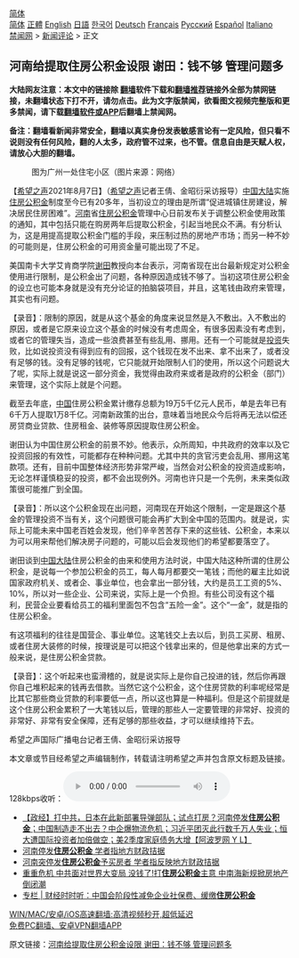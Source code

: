  <!-- 面包屑导航 --> <div class="breadcrumb"><!-- GTranslate: https://gtranslate.io/ -->  <div class="switcher notranslate">  <div class="selected">  <a href="#" onclick="return false;"> 简体</a>  </div>  <div class="option">  <a href="https://www.bannedbook.org" onclick="doGTranslate('zh-CN|zh-CN');jQuery('div.switcher div.selected a').html(jQuery(this).html());return false;" title="简体中文" class="nturl selected"> 简体</a>  <a href="https://www.bannedbook.org/zh-tw/" onclick="doGTranslate('zh-CN|zh-TW');jQuery('div.switcher div.selected a').html(jQuery(this).html());return false;" title="繁體中文" class="nturl"> 正體</a>  <a href="https://www.bannedbook.org/en/" onclick="doGTranslate('zh-CN|en');jQuery('div.switcher div.selected a').html(jQuery(this).html());return false;" title="English" class="nturl"> English</a>  <a href="https://www.bannedbook.org/ja/" onclick="doGTranslate('zh-CN|ja');jQuery('div.switcher div.selected a').html(jQuery(this).html());return false;" title="日本語" class="nturl"> 日語</a>  <a href="https://www.bannedbook.org/ko/" onclick="doGTranslate('zh-CN|ko');jQuery('div.switcher div.selected a').html(jQuery(this).html());return false;" title="한국어" class="nturl"> 한국어</a>  <a href="https://www.bannedbook.org/de/" onclick="doGTranslate('zh-CN|de');jQuery('div.switcher div.selected a').html(jQuery(this).html());return false;" title="Deutsch" class="nturl"> Deutsch</a>  <a href="https://www.bannedbook.org/fr/" onclick="doGTranslate('zh-CN|fr');jQuery('div.switcher div.selected a').html(jQuery(this).html());return false;" title="Français" class="nturl"> Français</a>  <a href="https://www.bannedbook.org/ru/" onclick="doGTranslate('zh-CN|ru');jQuery('div.switcher div.selected a').html(jQuery(this).html());return false;" title="Русский" class="nturl"> Русский</a>  <a href="https://www.bannedbook.org/es/" onclick="doGTranslate('zh-CN|es');jQuery('div.switcher div.selected a').html(jQuery(this).html());return false;" title="Español" class="nturl"> Español</a>  <a href="https://www.bannedbook.org/it/" onclick="doGTranslate('zh-CN|it');jQuery('div.switcher div.selected a').html(jQuery(this).html());return false;" title="Italiano" class="nturl"> Italiano</a>  </div>  </div>      <div class='breadcrumb-sub'><!-- Breadcrumb NavXT 6.3.0 --> <a href="https://www.bannedbook.org/" class="home">禁闻网</a> &gt; <a href="https://www.bannedbook.org/bnews/comments/" class="category">新闻评论</a> &gt; 正文</div></div><h2>河南给提取住房公积金设限 谢田：钱不够 管理问题多</h2> <p class="notice"><b>大陆网友注意：本文中的链接除 <a href="https://github.com/bannedbook/fanqiang" >翻墙</a>软件下载和<a href="https://github.com/killgcd/justmysocks/blob/master/README.md">翻墙推荐</a>链接外全部为禁网链接，未翻墙状态下打不开，请勿点击。此为文字版禁闻，欲看图文视频完整版和更多禁闻，请下载<a href="https://github.com/bannedbook/fanqiang">翻墙软件或APP</a>后翻墙上禁闻网。</p><p>备注：翻墙看新闻非常安全，翻墙以真实身份发表敏感言论有一定风险，但只看不说则没有任何风险，翻的人太多，政府管不过来，也不管。信息自由是天赋人权，请放心大胆的翻墙。</b></p>  <div class="entry"> <figure><figcaption>图为广州一处住宅小区（图片来源：网络）</figcaption></figure> <p>【<span class='wp_keywordlink_affiliate'><a href="https://www.soundofhope.org" title="希望之声" target="_blank">希望之声</a></span>2021年8月7日】（<a href="https://www.bannedbook.org/bnews/tag/%e5%b8%8c%e6%9c%9b%e4%b9%8b%e5%a3%b0/" class="st_tag internal_tag" rel="tag" title="标签 希望之声 下的日志">希望之声</a>记者王倩、金昭衍采访报导）<span class='wp_keywordlink_affiliate'><a href="https://www.bannedbook.org/" title="中国" target="_blank">中国</a></span><span class='wp_keywordlink_affiliate'><a href="https://www.bannedbook.org/" title="大陆" target="_blank">大陆</a></span>实施<a href="https://www.bannedbook.org/bnews/tag/%E4%BD%8F%E6%88%BF/" class="st_tag internal_tag" rel="tag" title="标签 住房 下的日志">住房</a><a href="https://www.bannedbook.org/bnews/tag/%E5%85%AC%E7%A7%AF%E9%87%91/" class="st_tag internal_tag" rel="tag" title="标签 公积金 下的日志">公积金</a>制度至今已有20多年，当初设立的理由是所谓“促进城镇住房建设，解决居民住房困难”。<a href="https://www.bannedbook.org/bnews/tag/%e6%b2%b3%e5%8d%97/" class="st_tag internal_tag" rel="tag" title="标签 河南 下的日志">河南</a>省<a href="https://www.bannedbook.org/bnews/tag/%E4%BD%8F%E6%88%BF%E5%85%AC%E7%A7%AF%E9%87%91/" class="st_tag internal_tag" rel="tag" title="标签 住房公积金 下的日志">住房公积金</a>管理中心日前发布关于调整公积金使用政策的通知，其中包括只能在购房两年后提取公积金，引起当地民众不满。有分析认为，这是用提高提取公积金门槛的手段，来压制过热的房地产市场；而另一种不妙的可能则是，住房公积金的可用资金量可能出现了不足。</p> <p>美国南卡大学艾肯商学院<a href="https://www.bannedbook.org/bnews/tag/%e8%b0%a2%e7%94%b0/" class="st_tag internal_tag" rel="tag" title="标签 谢田 下的日志">谢田</a>教授向本台表示，河南省现在出台最新规定对公积金使用进行限制，是公积金出了问题，各种原因造成钱不够了。当初这项住房公积金的设立也可能本身就是没有充分论证的拍脑袋项目，并且，这笔钱由政府来管理，其实也有问题。</p> <p>【录音】：限制的原因，就是从这个基金的角度来说显然是入不敷出。入不敷出的原因，或者是它原来设立这个基金的时候没有考虑周全，有很多因素没有考虑到，或者它的管理失当，造成一些浪费甚至有些乱用、挪用。还有一个可能就是<a href="https://www.bannedbook.org/bnews/tag/%e6%8a%95%e8%b5%84/" class="st_tag internal_tag" rel="tag" title="标签 投资 下的日志">投资</a>失败，比如说投资没有得到应有的回报，这个钱现在发不出来、拿不出来了，或者没有足够的钱。没有足够的钱呢，它只能就开始限制人们的使用，所以这个问题说大了呢，实际上就是说这一部分资金，我觉得由政府来或者是政府的公积金（部门）来管理，这个实际上就是个问题。</p>  <p>截至去年底，<a href="https://www.bannedbook.org/bnews/tag/%E4%B8%AD%E5%9B%BD/" class="st_tag internal_tag" rel="tag" title="标签 中国 下的日志">中国</a>住房公积金累计缴存总额为19万5千亿元人民币，单是去年已有6千万人提取1万8千亿。河南新政策的出台，意味着当地民众今后将再无法以偿还房贷商业贷款、住房租金、装修等原因提取住房公积金。</p> <p>谢田认为中国住房公积金的前景不妙。他表示，众所周知，中共政府的效率以及它投资回报的有效性，可能都存在种种问题。尤其中共的贪官污吏会乱用、挪用这笔款项。还有，目前中国整体经济形势非常严峻，当然会对公积金的投资造成影响，无论怎样谨慎稳妥的投资，都不会出现例外。河南也许只是一个先例，未来类似政策很可能推广到全国。</p> <p>【录音】：所以这个公积金现在出问题，河南现在开始这个限制，一定是跟这个基金的管理投资不当有关，这个问题很可能会再扩大到全中国的范围内。就是说，实际上可能未来中国老百姓会发现，他们辛辛苦苦存下来的这些钱、公积金，本来以为可以用来帮他们解决房子问题的，可能以后会发现他们的希望都要落空了。</p>  <p>谢田谈到<a href="https://www.bannedbook.org/bnews/tag/%e4%b8%ad%e5%9b%bd%e5%a4%a7%e9%99%86/" class="st_tag internal_tag" rel="tag" title="标签 中国大陆 下的日志">中国大陆</a>住房公积金的由来和使用方法时说，中国大陆这种所谓的住房公积金，是说每一个参加公积金的员工，每人每月都要交一笔钱；而他的雇主比如说国家政府机关、或者企、事业单位，也会拿出一部分钱，大约是员工工资的5%、10%，所以对一些企业、公司来说，实际上是一个负担。有些公司没有这个福利，民营企业要看给员工的福利里面包不包含“五险一金”。这个“一金”，就是指的住房公积金。</p> <p>有这项福利的往往是国营企、事业单位。这笔钱交上去以后，到员工买房、租房、或者住房大装修的时候，按理说是可以把这个钱拿出来的，但是他拿出来的方式一般来说，是住房公积金贷款。</p> <p>【录音】：这个听起来也蛮滑稽的，就是说实际上是你自己投进的钱，然后你再跟你自己堆积起来的钱再去借款。当然它这个公积金，这个住房贷款的利率呢经常是比其它那些商业贷款的利率要低一点，所以这也算是一种福利。但是这个前提就是这个住房公积金累积了一大笔钱以后，管理的那些人一定要管理的非常好、投资的非常好、非常有安全保障，还有足够的那些收益，才可以继续维持下去。</p>  <p>希望之声国际广播电台记者王倩、金昭衍采访报导</p> <p>本文章或节目经希望之声编辑制作，转载请注明希望之声并包含原文标题及链接。 </p> <p>128kbps收听：<audio controls="controls" type="audio/mpeg" preload="metadata" src="https://media.soundofhope.org/audio04/2021-08/1628343161725.mp3"></audio></p>  <ul class='op-related-articles' title='相关阅读'> <li><a href='https://www.bannedbook.org/bnews/bannedvideo/20210805/1600807.html' target='_blank'>【政经】打中共，日本在此新部署导弹部队；试点打房？河南停发<b>住房公积金</b>；中国制造走不出去？中企爆物流危机；习近平团灭此行数千万人失业；恒大遭国际投资者加倍做空；美2季度家庭债务大增【阿波罗网 Y L】</a></li> <li><a href='https://www.bannedbook.org/bnews/headline/20210804/1600289.html' target='_blank'>河南停发<b>住房公积金</b> 学者指地方财政拮据</a></li> <li><a href='https://www.bannedbook.org/bnews/headline/20210804/1600273.html' target='_blank'>河南突停发<b>住房公积金</b>予买房者 学者指反映地方财政拮据</a></li> <li><a href='https://www.bannedbook.org/bnews/topimagenews/20200504/1322978.html' target='_blank'>重重危机 中共面对世界大变局 没钱了!打<b>住房公积金</b>主意 中南海新规掀房地产倒闭潮</a></li> <li><a href='https://www.bannedbook.org/bnews/ssgc/20200222/1281383.html' target='_blank'>专栏 | 财经时时听：中国会阶段性减免企业社保费、缓缴<b>住房公积金</b></a></li> </ul> <p class="texttj"> <a href="https://github.com/bannedbook/fanqiang/wiki/V2ray%E6%9C%BA%E5%9C%BA" target="_blank">WIN/MAC/安卓/iOS高速翻墙:高清视频秒开,超低延迟</a><br/> <a href="https://github.com/bannedbook/fanqiang/wiki/%E7%A6%81%E9%97%BB%E7%BD%91%E5%AE%89%E5%8D%93%E7%BF%BB%E5%A2%99%E6%96%B0%E9%97%BBAPP" target="_blank">免费PC翻墙、安卓VPN翻墙APP</a></p><p>原文链接：<a class="src_link"  href="https://www.soundofhope.org/post/533300" target="_blank">河南给提取住房公积金设限 谢田：钱不够 管理问题多</a></p><a name='sharetosocial'></a>  <div style="margin-bottom:5px;padding-bottom:5px;clear:both"> <div id="archive-pix-1" class="banner-ads"> <!-- AuctionX Display platform tag START --> <div id="26318x728x90x621x_ADSLOT2" clicktrack="%%CLICK_URL_ESC%%"></div> <!-- AuctionX Display platform tag END --> </div> <div id="archive-pix-2" class="banner-ads"> <!-- AuctionX Display platform tag START --> <div id="26315x300x250x621x_ADSLOT2" clicktrack="%%CLICK_URL_ESC%%"></div> <!-- AuctionX Display platform tag END --> </div> </div>  <div id="archive-pix-1" class="banner-ads"> <!-- AuctionX Display platform tag START --> <div id="26318x728x90x621x_ADSLOT3" clicktrack="%%CLICK_URL_ESC%%"></div> <!-- AuctionX Display platform tag END --> </div> </div><!--END ENTRY--> 